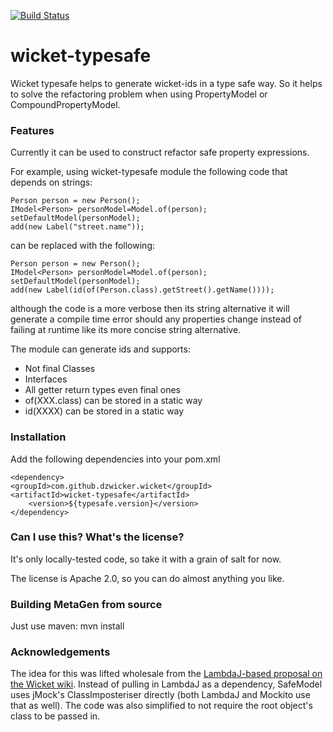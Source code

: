 [![Build Status](https://travis-ci.org/dzwicker/wicket-typesafe.png)](https://travis-ci.org/dzwicker/wicket-typesafe)

wicket-typesafe
===============

Wicket typesafe helps to generate wicket-ids in a type safe way. So it helps to solve the refactoring problem when using PropertyModel or CompoundPropertyModel.

### Features
Currently it can be used to construct refactor safe property expressions.

For example, using wicket-typesafe module the following code that depends on strings:

    Person person = new Person();
    IModel<Person> personModel=Model.of(person);
    setDefaultModel(personModel);
    add(new Label("street.name"));

can be replaced with the following:

    Person person = new Person();
    IModel<Person> personModel=Model.of(person);
    setDefaultModel(personModel);
    add(new Label(id(of(Person.class).getStreet().getName())));

although the code is a more verbose then its string alternative it will generate
a compile time error should any properties change instead of failing at runtime
like its more concise string alternative.

The module can generate ids and supports:
* Not final Classes
* Interfaces
* All getter return types even final ones
* of(XXX.class) can be stored in a static way
* id(XXXX) can be stored in a static way


### Installation
Add the following dependencies into your pom.xml

	<dependency>
    <groupId>com.github.dzwicker.wicket</groupId>
    <artifactId>wicket-typesafe</artifactId>
		<version>${typesafe.version}</version>
	</dependency>

### Can I use this? What's the license?
It's only locally-tested code, so take it with a grain of salt for now.

The license is Apache 2.0, so you can do almost anything you like.

### Building MetaGen from source
Just use maven:
    mvn install
    
### Acknowledgements 
The idea for this was lifted wholesale from the [LambdaJ-based proposal on the Wicket wiki](https://cwiki.apache.org/WICKET/working-with-wicket-models.html#WorkingwithWicketmodels-LambdaJ).
Instead of pulling in LambdaJ as a dependency, SafeModel uses jMock's ClassImposteriser directly (both LambdaJ and Mockito use that as well). The code was also simplified to not
require the root object's class to be passed in.
